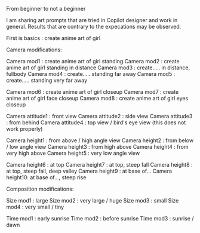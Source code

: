 From beginner to not a beginner

I am sharing art prompts that are tried in Copilot designer and work in general. 
Results that are contrary to the expecations may be observed.

First is basics : create anime art of girl

Camera modifications:

Camera mod1 : create anime art of girl standing
Camera mod2 : create anime art of girl standing in distance
Camera mod3 : create..... in distance, fullbody
Camera mod4 : create..... standing far away
Camera mod5 : create..... standing very far away

Camera mod6 : create anime art of girl closeup
Camera mod7 : create anime art of girl face closeup
Camera mod8 : create anime art of girl eyes closeup

Camera attitude1 : front view
Camera attitude2 : side view
Camera attitude3 : from behind
Camera attitude4 : top view / bird's eye view (this does not work properly)

Camera height1 : from above / high angle view
Camera height2 : from below / low angle view
Camera height3 : from high above
Camera height4 : from very high above
Camera height5 : very low angle view

Camera height6 : at top
Camera height7 : at top, steep fall
Camera height8 : at top, steep fall, deep valley
Camera height9 : at base of...
Camera height10: at base of..., steep rise

Composition modifications:

Size mod1 : large
Size mod2 : very large / huge
Size mod3 : small
Size mod4 : very small / tiny

Time mod1 : early sunrise
Time mod2 : before sunrise
Time mod3 : sunrise / dawn


